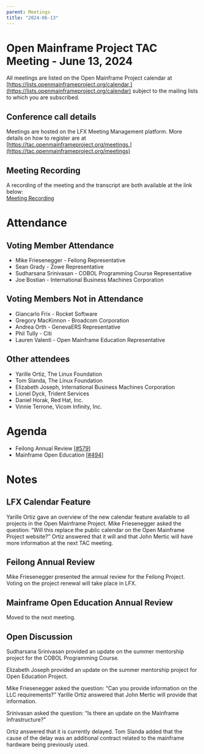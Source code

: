 ```yaml
---
parent: Meetings
title: "2024-06-13"
---
```


# Open Mainframe Project TAC Meeting - June 13, 2024

All meetings are listed on the Open Mainframe Project calendar at [https://lists.openmainframeproject.org/calendar,](https://lists.openmainframeproject.org/calendar) subject to the mailing lists to which you are subscribed.


## Conference call details

Meetings are hosted on the LFX Meeting Management platform. More details on how to register are at [https://tac.openmainframeproject.org/meetings.](https://tac.openmainframeproject.org/meetings)


## Meeting Recording

A recording of the meeting and the transcript are both available at the link below: \
[Meeting Recording](https://zoom.us/rec/play/Ne_2GWCzfJv0XGoQVTtcj51hPOqrf7Fl0bDDmSmiq43ECJoQwDj6-tH7eijgRdy8znEQ7zRYcjyJM_Sl.S9-ORLhBzHzbhnpr?canPlayFromShare=true&from=share_recording_detail&continueMode=true&componentName=rec-play&originRequestUrl=https%3A%2F%2Fzoom.us%2Frec%2Fshare%2F46XJdwYiClp__M3wfJoaOg29WCGRrakrRucDuO37vH6x010XlKBC_W2XVN-QeJEU.8IIswi_JgSjmf3zO)


# Attendance


## Voting Member Attendance



* Mike Friesenegger - Feilong Representative
* Sean Grady - Zowe Representative
* Sudharsana Srinivasan - COBOL Programming Course Representative
* Joe Bostian - International Business Machines Corporation


## Voting Members Not in Attendance



* Giancarlo Frix - Rocket Software
* Gregory MacKinnon - Broadcom Corporation
* Andrea Orth - GenevaERS Representative
* Phil Tully - Citi
* Lauren Valenti - Open Mainframe Education Representative


## Other attendees



* Yarille Ortiz, The Linux Foundation
* Tom Slanda, The Linux Foundation
* Elizabeth Joseph, International Business Machines Corporation
* Lionel Dyck, Trident Services
* Daniel Horak, Red Hat, Inc.
* Vinnie Terrone, Vicom Infinity, Inc.


# Agenda



* Feilong Annual Review [[#579](https://github.com/openmainframeproject/tac/issues/579)]
* Mainframe Open Education [[#494](https://github.com/openmainframeproject/tac/issues/494)]


# Notes


## LFX Calendar Feature

Yarille Ortiz gave an overview of the new calendar feature available to all projects in the Open Mainframe Project.  Mike Friesenegger asked the question: “Will this replace the public calendar on the Open Mainframe Project website?”  Ortiz answered that it will and that John Mertic will have more information at the next TAC meeting.


## Feilong Annual Review

Mike Friesenegger presented the annual review for the Feilong Project.  Voting on the project renewal will take place in LFX.


## Mainframe Open Education Annual Review

Moved to the next meeting.


## Open Discussion

Sudharsana Srinivasan provided an update on the summer mentorship project for the COBOL Programming Course. 

Elizabeth Joseph provided an update on the summer mentorship project for Open Education Project.

Mike Friesenegger asked the question: “Can you provide information on the LLC requirements?”  Yarille Ortiz answered that John Mertic will provide that information.

Srinivasan asked the question: “Is there an update on the Mainframe Infrastructure?”

Ortiz answered that it is currently delayed.  Tom Slanda added that the cause of the delay was an additional contract related to the mainframe hardware being previously used.
